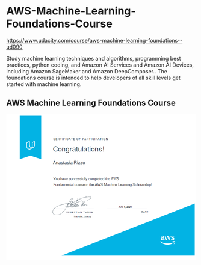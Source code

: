 # AWS-Machine-Learning-Foundations-Course
https://www.udacity.com/course/aws-machine-learning-foundations--ud090

Study machine learning techniques and algorithms, programming best practices, python coding, and Amazon AI Services and Amazon AI Devices, including Amazon SageMaker and Amazon DeepComposer.. The foundations course is intended to help developers of all skill levels get started with machine learning.

## AWS Machine Learning Foundations Course

![AWS certificate](https://github.com/arizzogithub/AWS-Machine-Learning-Foundations-Course/blob/master/AWS%20Certificate.png)
